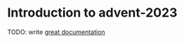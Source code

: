# Introduction to advent-2023

TODO: write [great documentation](http://jacobian.org/writing/what-to-write/)

